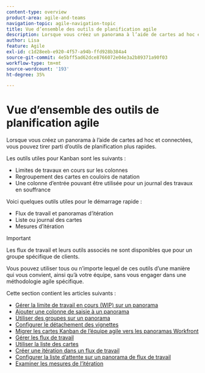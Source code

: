```yaml
---
content-type: overview
product-area: agile-and-teams
navigation-topic: agile-navigation-topic
title: Vue d’ensemble des outils de planification agile
description: Lorsque vous créez un panorama à l’aide de cartes ad hoc et connectées, vous pouvez utiliser d’autres outils de planification agiles sur les panoramas.
author: Lisa
feature: Agile
exl-id: c1d28eeb-e920-4f57-a94b-ffd928b384a4
source-git-commit: 4e5bff5ad62dce8766072e04e3a2b89371a90f03
workflow-type: tm+mt
source-wordcount: '193'
ht-degree: 35%

---
```


# Vue d’ensemble des outils de planification agile

Lorsque vous créez un panorama à l’aide de cartes ad hoc et connectées, vous pouvez tirer parti d’outils de planification plus rapides.

Les outils utiles pour Kanban sont les suivants :

* Limites de travaux en cours sur les colonnes
* Regroupement des cartes en couloirs de natation
* Une colonne d’entrée pouvant être utilisée pour un journal des travaux en souffrance

Voici quelques outils utiles pour le démarrage rapide :

* Flux de travail et panoramas d’itération
* Liste ou journal des cartes
* Mesures d’itération

>[!IMPORTANT]
>
>Les flux de travail et leurs outils associés ne sont disponibles que pour un groupe spécifique de clients.

Vous pouvez utiliser tous ou n’importe lequel de ces outils d’une manière qui vous convient, ainsi qu’à votre équipe, sans vous engager dans une méthodologie agile spécifique.

Cette section contient les articles suivants :

* [Gérer la limite de travail en cours (WIP) sur un panorama](/help/quicksilver/agile/use-boards-agile-planning-tools/manage-wip-limit-on-board.md)
* [Ajouter une colonne de saisie à un panorama](/help/quicksilver/agile/use-boards-agile-planning-tools/add-intake-column-to-board.md)
* [Utiliser des groupes sur un panorama](/help/quicksilver/agile/use-boards-agile-planning-tools/group-cards-on-board.md)
* [Configurer le détachement des vignettes](/help/quicksilver/agile/use-boards-agile-planning-tools/configure-card-falloff.md)
* [Migrer les cartes Kanban de l’équipe agile vers les panoramas Workfront](/help/quicksilver/agile/use-boards-agile-planning-tools/migrate-kanban-cards-to-boards.md)
* [Gérer les flux de travail](/help/quicksilver/agile/use-boards-agile-planning-tools/manage-collections.md)
* [Utiliser la liste des cartes](/help/quicksilver/agile/use-boards-agile-planning-tools/use-card-list.md)
* [Créer une itération dans un flux de travail](/help/quicksilver/agile/use-boards-agile-planning-tools/create-an-iteration-in-workstream.md)
* [Configurer la liste d’attente sur un panorama de flux de travail](/help/quicksilver/agile/use-boards-agile-planning-tools/configure-backlog-workstream-board.md)
* [Examiner les mesures de l’itération](/help/quicksilver/agile/use-boards-agile-planning-tools/review-iteration-metrics.md)
